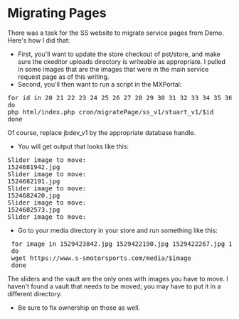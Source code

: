Migrating Pages
===============

There was a task for the SS website to migrate service pages from Demo. Here's how I did that:

* First, you'll want to update the store checkout of pst/store, and make sure the ckeditor uploads directory is writeable as appropriate. I pulled in some images that are the images that were in the main service request page as of this writing.
* Second, you'll then want to run a script in the MXPortal:

<pre>
for id in 20 21 22 23 24 25 26 27 28 29 30 31 32 33 34 35 36 37 38 39 40 41 42 43 44 45 
do 
php html/index.php cron/migratePage/ss_v1/stuart_v1/$id
done
</pre>

Of course, replace jbdev_v1 by the appropriate database handle.

* You will get output that looks like this:

<pre>
Slider image to move: 
1524681942.jpg
Slider image to move: 
1524682191.jpg
Slider image to move: 
1524682420.jpg
Slider image to move: 
1524682573.jpg
Slider image to move: 
</pre>

* Go to your media directory in your store and run something like this:

<pre>
 for image in 1529423842.jpg 1529422190.jpg 1529422267.jpg 1529422328.jpg 1529422363.jpg 1529422399.jpg 1529422582.jpg 1529422622.jpg 1529422751.jpg 1529423075.jpg 1529423201.jpg 1529423260.jpg 1529423290.jpg 1529423327.jpg 1529423363.jpg 1529423396.jpg 1529423422.jpg 1529423469.jpg 1529423506.jpg 1529423537.jpg 1529423571.jpg 1529423605.jpg 1529423635.jpg 1529423667.jpg 1529423694.jpg 1529423725.jpg
 do
 wget https://www.s-smotorsports.com/media/$image
 done
</pre>

The sliders and the vault are the only ones with images you have to move. I haven't found a vault that needs to be moved; you may have to put it in a different directory.

* Be sure to fix ownership on those as well.
